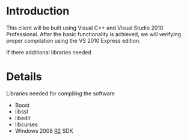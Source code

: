 # Introduction #

This client will be built using Visual C++ and Visual Studio 2010 Professional. After the basic functionality is achieved, we will verifying proper compilation using the VS 2010 Express edition.

If there additional libraries needed

# Details #
Libraries needed for compiling the software
  * Boost
  * libssl
  * libedit
  * libcurses
  * Windows 2008 [R2](https://code.google.com/p/cephwin/source/detail?r=2) SDK